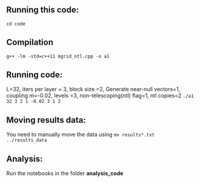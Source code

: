 


## Running this code: 

`cd code`

## Compilation
`g++ -lm -std=c++11 mgrid_ntl.cpp -o a1 `

## Running code: 
 L=32, iters per layer = 3, block size =2, Generate near-null vectors=1, coupling m=-0.02, levels =3, non-telescoping(ntl) flag=1, ntl copies=2
`./a1 32 3 2 1 -0.02 3 1 2`

## Moving results data: 
You need to manually move the data using 
`mv results*.txt ../results_data`

## Analysis: 
Run the notebooks in the folder **analysis_code**

